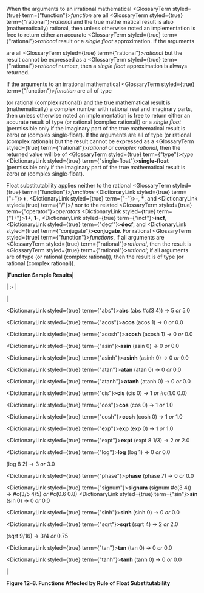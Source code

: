  



When the arguments to an irrational mathematical <GlossaryTerm styled={true} term={"function"}><i>function</i></GlossaryTerm> are all <GlossaryTerm styled={true} term={"rational"}><i>rational</i></GlossaryTerm> and the true mathe matical result is also (mathematically) rational, then unless otherwise noted an implementation is free to return either an accurate <GlossaryTerm styled={true} term={"rational"}><i>rational</i></GlossaryTerm> result or a *single float* approximation. If the arguments 



are all <GlossaryTerm styled={true} term={"rational"}><i>rational</i></GlossaryTerm> but the result cannot be expressed as a <GlossaryTerm styled={true} term={"rational"}><i>rational</i></GlossaryTerm> number, then a *single float* approximation is always returned. 



If the arguments to an irrational mathematical <GlossaryTerm styled={true} term={"function"}><i>function</i></GlossaryTerm> are all of type 



(or rational (complex rational)) and the true mathematical result is (mathematically) a complex number with rational real and imaginary parts, then unless otherwise noted an imple mentation is free to return either an accurate result of type (or rational (complex rational)) or a *single float* (permissible only if the imaginary part of the true mathematical result is zero) or (complex single-float). If the arguments are all of type (or rational (complex rational)) but the result cannot be expressed as a <GlossaryTerm styled={true} term={"rational"}><i>rational</i></GlossaryTerm> or *complex rational*, then the returned value will be of <GlossaryTerm styled={true} term={"type"}><i>type</i></GlossaryTerm> <DictionaryLink styled={true} term={"single-float"}><b>single-float</b></DictionaryLink> (permissible only if the imaginary part of the true mathematical result is zero) or (complex single-float). 



Float substitutability applies neither to the rational <GlossaryTerm styled={true} term={"function"}><i>functions</i></GlossaryTerm> <DictionaryLink styled={true} term={"+"}><b>+</b></DictionaryLink>, <DictionaryLink styled={true} term={"-"}><b>-</b></DictionaryLink>, **\***, and <DictionaryLink styled={true} term={"/"}><b>/</b></DictionaryLink> nor to the related <GlossaryTerm styled={true} term={"operator"}><i>operators</i></GlossaryTerm> <DictionaryLink styled={true} term={"1+"}><b>1+</b></DictionaryLink>, **1-**, <DictionaryLink styled={true} term={"incf"}><b>incf</b></DictionaryLink>, <DictionaryLink styled={true} term={"decf"}><b>decf</b></DictionaryLink>, and <DictionaryLink styled={true} term={"conjugate"}><b>conjugate</b></DictionaryLink>. For rational <GlossaryTerm styled={true} term={"function"}><i>functions</i></GlossaryTerm>, if all arguments are <GlossaryTerm styled={true} term={"rational"}><i>rational</i></GlossaryTerm>, then the result is <GlossaryTerm styled={true} term={"rational"}><i>rational</i></GlossaryTerm>; if all arguments are of type (or rational (complex rational)), then the result is of type (or rational (complex rational)). 







 



 



|**Function Sample Results**|

| :- |

|<p><DictionaryLink styled={true} term={"abs"}><b>abs</b></DictionaryLink> (abs #c(3 4)) → 5 *or* 5.0 </p><p><DictionaryLink styled={true} term={"acos"}><b>acos</b></DictionaryLink> (acos 1) → 0 *or* 0.0 </p><p><DictionaryLink styled={true} term={"acosh"}><b>acosh</b></DictionaryLink> (acosh 1) → 0 *or* 0.0 </p><p><DictionaryLink styled={true} term={"asin"}><b>asin</b></DictionaryLink> (asin 0) → 0 *or* 0.0 </p><p><DictionaryLink styled={true} term={"asinh"}><b>asinh</b></DictionaryLink> (asinh 0) → 0 *or* 0.0 </p><p><DictionaryLink styled={true} term={"atan"}><b>atan</b></DictionaryLink> (atan 0) → 0 *or* 0.0 </p><p><DictionaryLink styled={true} term={"atanh"}><b>atanh</b></DictionaryLink> (atanh 0) → 0 *or* 0.0 </p><p><DictionaryLink styled={true} term={"cis"}><b>cis</b></DictionaryLink> (cis 0) → 1 *or* #c(1.0 0.0) </p><p><DictionaryLink styled={true} term={"cos"}><b>cos</b></DictionaryLink> (cos 0) → 1 *or* 1.0 </p><p><DictionaryLink styled={true} term={"cosh"}><b>cosh</b></DictionaryLink> (cosh 0) → 1 *or* 1.0 </p><p><DictionaryLink styled={true} term={"exp"}><b>exp</b></DictionaryLink> (exp 0) → 1 *or* 1.0 </p><p><DictionaryLink styled={true} term={"expt"}><b>expt</b></DictionaryLink> (expt 8 1/3) → 2 *or* 2.0 </p><p><DictionaryLink styled={true} term={"log"}><b>log</b></DictionaryLink> (log 1) → 0 *or* 0.0 </p><p>(log 8 2) → 3 *or* 3.0 </p><p><DictionaryLink styled={true} term={"phase"}><b>phase</b></DictionaryLink> (phase 7) → 0 *or* 0.0 </p><p><DictionaryLink styled={true} term={"signum"}><b>signum</b></DictionaryLink> (signum #c(3 4)) → #c(3/5 4/5) *or* #c(0.6 0.8) <DictionaryLink styled={true} term={"sin"}><b>sin</b></DictionaryLink> (sin 0) → 0 *or* 0.0 </p><p><DictionaryLink styled={true} term={"sinh"}><b>sinh</b></DictionaryLink> (sinh 0) → 0 *or* 0.0 </p><p><DictionaryLink styled={true} term={"sqrt"}><b>sqrt</b></DictionaryLink> (sqrt 4) → 2 *or* 2.0 </p><p>(sqrt 9/16) → 3/4 *or* 0.75 </p><p><DictionaryLink styled={true} term={"tan"}><b>tan</b></DictionaryLink> (tan 0) → 0 *or* 0.0 </p><p><DictionaryLink styled={true} term={"tanh"}><b>tanh</b></DictionaryLink> (tanh 0) → 0 *or* 0.0</p>|





**Figure 12–8. Functions Affected by Rule of Float Substitutability** 



